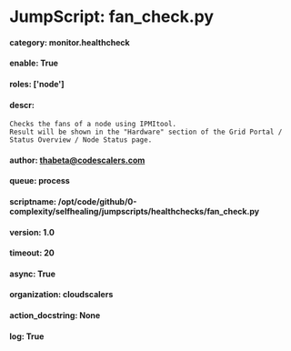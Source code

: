 
# JumpScript: fan_check.py
        
#### category: monitor.healthcheck
#### enable: True
#### roles: ['node']
#### descr: 
```
Checks the fans of a node using IPMItool.
Result will be shown in the "Hardware" section of the Grid Portal / Status Overview / Node Status page.

```
#### author: thabeta@codescalers.com
#### queue: process
#### scriptname: /opt/code/github/0-complexity/selfhealing/jumpscripts/healthchecks/fan_check.py
#### version: 1.0
#### timeout: 20
#### async: True
#### organization: cloudscalers
#### action_docstring: None
#### log: True